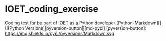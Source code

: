 # IOET_coding_exercise
Coding test for be part of IOET as a Python developer
[Python-Markdown][]
[![Python Versions][pyversion-button]][md-pypi]
[pyversion-button]: https://img.shields.io/pypi/pyversions/Markdown.svg
